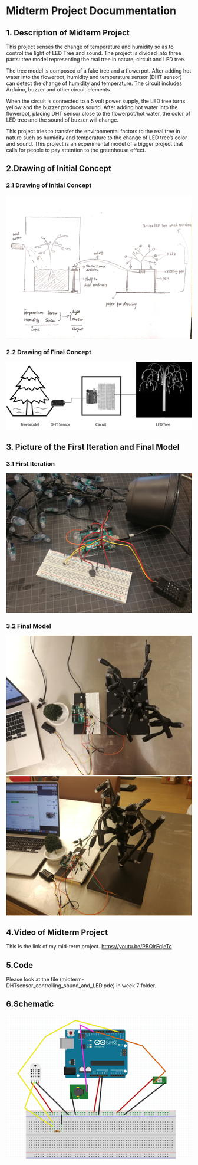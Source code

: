 # Midterm Project Docummentation
## 1. Description of Midterm Project
This project senses the change of temperature and humidity so as to control the light of LED Tree and sound. The project is divided into three parts: tree model representing the real tree in nature, circuit and LED tree. 

The tree model is composed of a fake tree and a flowerpot. After adding hot water into the flowerpot, humidity and temperature sensor (DHT sensor) can detect the change of humidity and temperature. The circuit includes Arduino, buzzer and other circuit elements. 

When the circuit is connected to a 5 volt power supply, the LED tree turns yellow and the buzzer produces sound. After adding hot water into the flowerpot, placing DHT sensor close to the flowerpot/hot water, the color of LED tree and the sound of buzzer will change.

This project tries to transfer the environmental factors to the real tree in nature such as humidity and temperature to the change of LED tree’s color and sound. This project is an experimental model of a bigger project that calls for people to pay attention to the greenhouse effect.

## 2.Drawing of Initial Concept
### 2.1 Drawing of Initial Concept
![alt text](https://github.com/xuanxuan9520/Digital-Elctr-hw/blob/master/MIDTERM-week7/images-week7/sketch%20of%20midterm%20project.png)

### 2.2 Drawing of Final Concept
![alt text](https://github.com/xuanxuan9520/Digital-Elctr-hw/blob/master/MIDTERM-week7/images-week7/final%20sketch%20of%20midterm%20project.jpg)

## 3. Picture of the First Iteration and Final Model
### 3.1 First Iteration
![alt text](https://github.com/xuanxuan9520/Digital-Elctr-hw/blob/master/MIDTERM-week7/images-week7/first%20iteration%20of%20midterm%20project.jpeg)

### 3.2 Final Model
![alt text](https://github.com/xuanxuan9520/Digital-Elctr-hw/blob/master/MIDTERM-week7/images-week7/midterm%20project%20final%20model%201.jpeg)
![alt text](https://github.com/xuanxuan9520/Digital-Elctr-hw/blob/master/MIDTERM-week7/images-week7/midterm%20project%20final%20model%202.jpeg)

## 4.Video of Midterm Project
This is the link of my mid-term project.
https://youtu.be/PBOirFqleTc

## 5.Code
Please look at the file (midterm-DHTsensor_controlling_sound_and_LED.pde) in week 7 folder.

## 6.Schematic
![alt text](https://github.com/xuanxuan9520/Digital-Elctr-hw/blob/master/MIDTERM-week7/images-week7/midterm%20project%20schematics.png)

